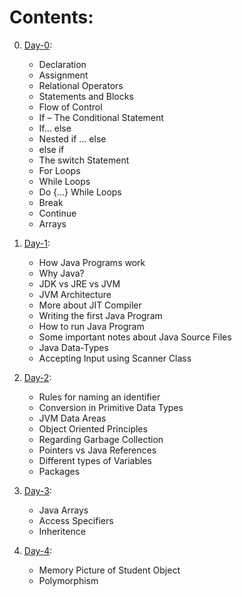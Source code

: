 # Contents:
0. [Day-0](./day-wise_notes/day0.md):
      * Declaration
      * Assignment
      * Relational Operators
      * Statements and Blocks
      * Flow of Control
      * If – The Conditional Statement
      * If… else
      * Nested if … else
      * else if
      * The switch Statement
      * For Loops
      * While Loops
      * Do {...} While Loops
      * Break
      * Continue
      * Arrays
      
1. [Day-1](./day-wise_notes/day1.md):

      * How Java Programs work
      * Why Java?
      * JDK vs JRE vs JVM
      * JVM Architecture
      * More about JIT Compiler
      * Writing the first Java Program
      * How to run Java Program
      * Some important notes about Java Source Files
      * Java Data-Types
      * Accepting Input using Scanner Class

2. [Day-2](./day-wise_notes/day2.md):

      * Rules for naming an identifier
      * Conversion in Primitive Data Types
      * JVM Data Areas
      * Object Oriented Principles
      * Regarding Garbage Collection
      * Pointers vs Java References
      * Different types of Variables
      * Packages

3. [Day-3](./day-wise_notes/day3.md):
      
      * Java Arrays
      * Access Specifiers
      * Inheritence

4. [Day-4](./day-wise_notes/day4.md):

      * Memory Picture of Student Object
      * Polymorphism